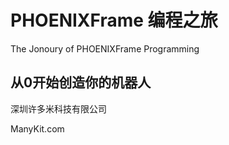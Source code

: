 # **PHOENIXFrame 编程之旅**

The Jonoury of PHOENIXFrame Programming

## 从0开始创造你的机器人

深圳许多米科技有限公司

ManyKit.com

